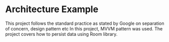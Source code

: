 # Architecture Example
This project follows the standard practice as stated by Google on separation of concern, design pattern etc
In this project, MVVM pattern was used. The project covers how to persist data using Room library.
